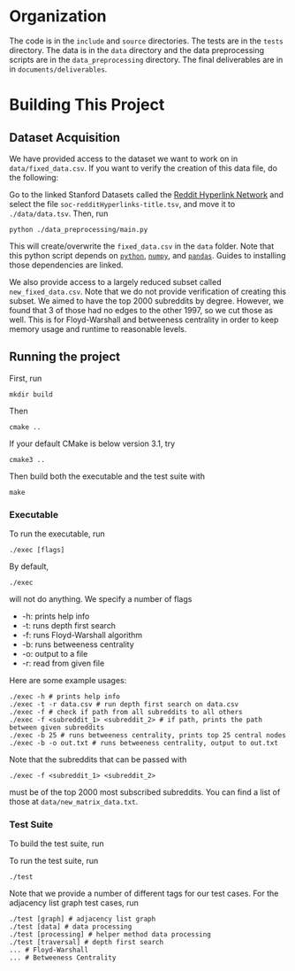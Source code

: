 # Organization
The code is in the `include` and `source` directories. The tests are in the `tests` directory. The data is in the `data` directory and the data preprocessing scripts are in the `data_preprocessing` directory. The final deliverables are in in `documents/deliverables`. 

# Building This Project

## Dataset Acquisition
We have provided access to the dataset we want to work on in `data/fixed_data.csv`. If you want to verify the creation of this data file, do the following:

Go to the linked Stanford Datasets called the [Reddit Hyperlink Network](http://snap.stanford.edu/data/soc-RedditHyperlinks.html) and select the file `soc-redditHyperlinks-title.tsv`, and move it to 
`./data/data.tsv`. Then, run 
```
python ./data_preprocessing/main.py
```
This will create/overwrite the `fixed_data.csv` in the `data` folder. Note that this python script depends on [`python`](https://www.python.org/downloads/), [`numpy`](https://numpy.org/install/), and [`pandas`](https://pandas.pydata.org/docs/getting_started/install.html). Guides to installing those dependencies are linked. 

We also provide access to a largely reduced subset called `new_fixed_data.csv`. Note that we do not provide verification of creating this subset. We aimed to have the top 2000 subreddits by degree. However, we found that 3 of those had no edges to the other 1997, so we cut those as well. This is for Floyd-Warshall and betweeness centrality in order to keep memory usage and runtime to reasonable levels. 
## Running the project
First, run
```
mkdir build
```
Then
```
cmake ..
```
If your default CMake is below version 3.1, try
```
cmake3 ..
```
Then build both the executable and the test suite with
```
make
```
### Executable
To run the executable, run
```
./exec [flags]
```
By default, 
```
./exec
```
will not do anything. 
We specify a number of flags 
* -h: prints help info
* -t: runs depth first search
* -f: runs Floyd-Warshall algorithm
* -b: runs betweeness centrality
* -o: output to a file
* -r: read from given file

Here are some example usages:
```
./exec -h # prints help info
./exec -t -r data.csv # run depth first search on data.csv
./exec -f # check if path from all subreddits to all others
./exec -f <subreddit_1> <subreddit_2> # if path, prints the path between given subreddits
./exec -b 25 # runs betweeness centrality, prints top 25 central nodes
./exec -b -o out.txt # runs betweeness centrality, output to out.txt
```
Note that the subreddits that can be passed with 
```
./exec -f <subreddit_1> <subreddit_2>
```
must be of the top 2000 most subscribed subreddits. You can find a list of those at `data/new_matrix_data.txt`. 

### Test Suite
To build the test suite, run

To run the test suite, run
```
./test
```
Note that we provide a number of different tags for our test cases. 
For the adjacency list graph test cases, run
```
./test [graph] # adjacency list graph
./test [data] # data processing
./test [processing] # helper method data processing
./test [traversal] # depth first search
... # Floyd-Warshall
... # Betweeness Centrality
```